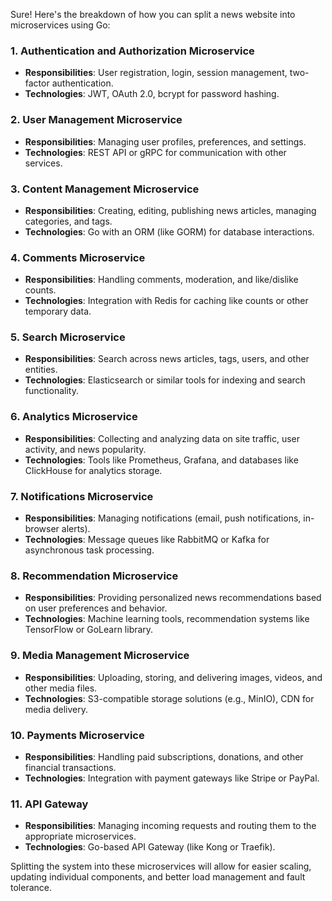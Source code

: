 Sure! Here's the breakdown of how you can split a news website into microservices using Go:

### 1. **Authentication and Authorization Microservice**
   - **Responsibilities**: User registration, login, session management, two-factor authentication.
   - **Technologies**: JWT, OAuth 2.0, bcrypt for password hashing.

### 2. **User Management Microservice**
   - **Responsibilities**: Managing user profiles, preferences, and settings.
   - **Technologies**: REST API or gRPC for communication with other services.

### 3. **Content Management Microservice**
   - **Responsibilities**: Creating, editing, publishing news articles, managing categories, and tags.
   - **Technologies**: Go with an ORM (like GORM) for database interactions.

### 4. **Comments Microservice**
   - **Responsibilities**: Handling comments, moderation, and like/dislike counts.
   - **Technologies**: Integration with Redis for caching like counts or other temporary data.

### 5. **Search Microservice**
   - **Responsibilities**: Search across news articles, tags, users, and other entities.
   - **Technologies**: Elasticsearch or similar tools for indexing and search functionality.

### 6. **Analytics Microservice**
   - **Responsibilities**: Collecting and analyzing data on site traffic, user activity, and news popularity.
   - **Technologies**: Tools like Prometheus, Grafana, and databases like ClickHouse for analytics storage.

### 7. **Notifications Microservice**
   - **Responsibilities**: Managing notifications (email, push notifications, in-browser alerts).
   - **Technologies**: Message queues like RabbitMQ or Kafka for asynchronous task processing.

### 8. **Recommendation Microservice**
   - **Responsibilities**: Providing personalized news recommendations based on user preferences and behavior.
   - **Technologies**: Machine learning tools, recommendation systems like TensorFlow or GoLearn library.

### 9. **Media Management Microservice**
   - **Responsibilities**: Uploading, storing, and delivering images, videos, and other media files.
   - **Technologies**: S3-compatible storage solutions (e.g., MinIO), CDN for media delivery.

### 10. **Payments Microservice**
   - **Responsibilities**: Handling paid subscriptions, donations, and other financial transactions.
   - **Technologies**: Integration with payment gateways like Stripe or PayPal.

### 11. **API Gateway**
   - **Responsibilities**: Managing incoming requests and routing them to the appropriate microservices.
   - **Technologies**: Go-based API Gateway (like Kong or Traefik).

Splitting the system into these microservices will allow for easier scaling, updating individual components, and better load management and fault tolerance.
